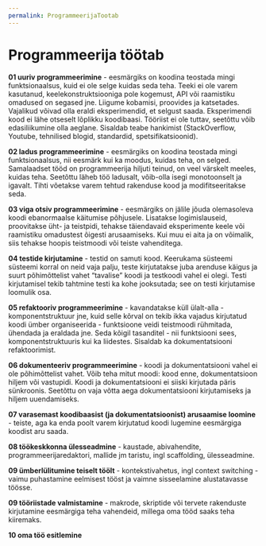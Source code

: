```yaml
---
permalink: ProgrammeerijaTootab
---
```


# Programmeerija töötab

__01 uuriv programmeerimine__ - eesmärgiks on koodina teostada mingi funktsionaalsus, kuid ei ole selge kuidas seda teha. Teeki ei ole varem kasutanud, keelekonstruktsiooniga pole kogemust, API või raamistiku omadused on segased jne. Liigume kobamisi, proovides ja katsetades. Vajalikud võivad olla eraldi eksperimendid, et selgust saada. Eksperimendi kood ei lähe otseselt lõplikku koodibaasi. Tööriist ei ole tuttav, seetõttu võib edasiliikumine olla aeglane. Sisaldab teabe hankimist (StackOverflow, Youtube, tehnilised blogid, standardid, spetsifikatsioonid).

__02 ladus programmeerimine__ - eesmärgiks on koodina teostada mingi funktsionaalsus, nii eesmärk kui ka moodus, kuidas teha, on selged. Samalaadset tööd on programmeerija hiljuti teinud, on veel värskelt meeles, kuidas teha. Seetõttu läheb töö ladusalt, võib-olla isegi monotoonselt ja igavalt. Tihti võetakse varem tehtud rakenduse kood ja modifitseeritakse seda.

__03 viga otsiv programmeerimine__ - eesmärgiks on jälile jõuda olemasoleva koodi ebanormaalse käitumise põhjusele. Lisatakse logimislauseid, proovitakse üht- ja teistpidi, tehakse täiendavaid eksperimente keele või raamistiku omadustest õigesti arusaamiseks. Kui muu ei aita ja on võimalik, siis tehakse hoopis teistmoodi või teiste vahenditega.

__04 testide kirjutamine__ - testid on samuti kood. Keerukama süsteemi süsteemi korral on neid vaja palju, teste kirjutatakse juba arenduse käigus ja suurt põhimõttelist vahet “tavalise” koodi ja testkoodi vahel ei olegi. Testi kirjutamisel tekib tahtmine testi ka kohe jooksutada; see on testi kirjutamise loomulik osa.

__05 refaktooriv programmeerimine__ - kavandatakse küll ülalt-alla - komponentstruktuur jne, kuid selle kõrval on tekib ikka vajadus kirjutatud koodi ümber organiseerida - funktsioone veidi teistmoodi rühmitada, ühendada ja eraldada jne. Seda kõigil tasanditel - nii funktsiooni sees, komponentstruktuuris kui ka liidestes. Sisaldab ka dokumentatsiooni refaktoorimist.

__06 dokumenteeriv programmeerimine__ - koodi ja dokumentatsiooni vahel ei ole põhimõttelist vahet. Võib teha mitut moodi: kood enne, dokumentatsioon hiljem või vastupidi. Koodi ja dokumentatsiooni ei siiski kirjutada päris sünkroonis. Seetõttu on vaja võtta aega dokumentatsiooni kirjutamiseks ja hiljem uuendamiseks.

__07 varasemast koodibaasist (ja dokumentatsioonist) arusaamise loomine__ - teiste, aga ka enda poolt varem kirjutatud koodi lugemine eesmärgiga koodist aru saada.

__08 töökeskkonna ülesseadmine__ - kaustade, abivahendite, programmeerijaredaktori, mallide jm taristu, ingl scaffolding, ülesseadmine.

__09 ümberlülitumine teiselt töölt__ - kontekstivahetus, ingl context switching - vaimu puhastamine eelmisest tööst ja vaimne sisseelamine alustatavasse töösse.

__09 tööriistade valmistamine__ - makrode, skriptide või tervete rakenduste kirjutamine eesmärgiga teha vahendeid, millega oma tööd saaks teha kiiremaks.

__10 oma töö esitlemine__

